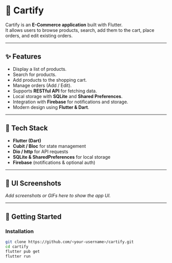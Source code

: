 # 🛒 Cartify

Cartify is an **E-Commerce application** built with Flutter.  
It allows users to browse products, search, add them to the cart, place orders, and edit existing orders.

---

## ✨ Features
- Display a list of products.
- Search for products.
- Add products to the shopping cart.
- Manage orders (Add / Edit).
- Supports **RESTful API** for fetching data.
- Local storage with **SQLite** and **Shared Preferences**.
- Integration with **Firebase** for notifications and storage.
- Modern design using **Flutter & Dart**.

---

## 📂 Tech Stack
- **Flutter (Dart)**
- **Cubit / Bloc** for state management
- **Dio / http** for API requests
- **SQLite & SharedPreferences** for local storage
- **Firebase** (notifications & optional auth)

---

## 📸 UI Screenshots
_Add screenshots or GIFs here to show the app UI._

---

## 🚀 Getting Started

### Installation
```bash
git clone https://github.com/<your-username>/cartify.git
cd cartify
flutter pub get
flutter run
